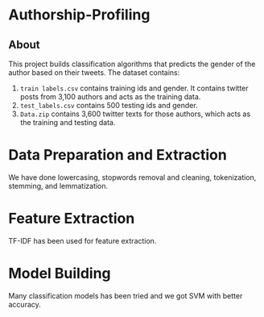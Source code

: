 # Authorship-Profiling

## About
This project builds classification algorithms that predicts the gender of the author based on their tweets. The dataset contains:
1. `train labels.csv` contains training ids and gender. It contains twitter posts from 3,100 authors and acts as the training data.
2. `test_labels.csv` contains 500 testing ids and gender.
3. `Data.zip` contains 3,600 twitter texts for those authors, which acts as the training and testing data.

# Data Preparation and Extraction
We have done lowercasing, stopwords removal and cleaning, tokenization, stemming, and lemmatization.
# Feature Extraction
TF-IDF has been used for feature extraction.
# Model Building
Many classification models has been tried and we got SVM with better accuracy.
